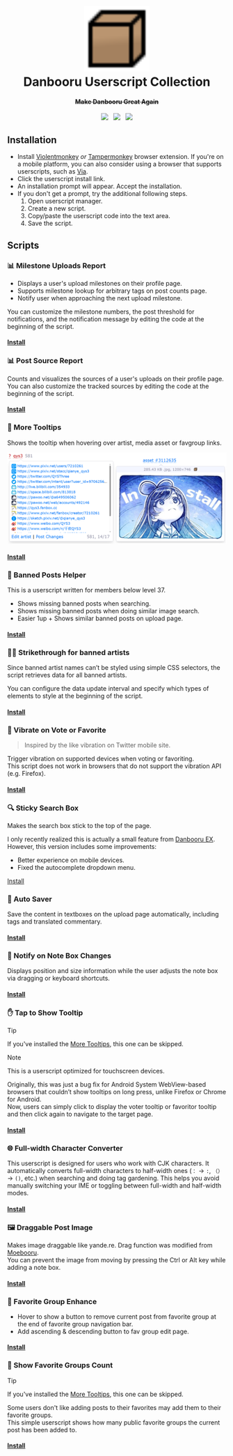 <h1 align="center">
  <img src="danbooru.svg" alt="Logo" width="150"><br/>
  Danbooru Userscript Collection
</h1>

<h4 align="center"><s>Make Danbooru Great Again</s></h4>

<p align="center">
  <img src="https://img.shields.io/badge/script%20count-14-brightgreen?style=flat-square">
  &nbsp;
  <a href="https://danbooru.donmai.us/users/817128"><img src="https://img.shields.io/badge/author-Sibyl-a800aa?style=flat-square"></a>
  &nbsp;
  <img src="https://img.shields.io/github/last-commit/notsibyl/danbooru/main?style=flat-square">
</p>

## Installation

- Install [Violentmonkey](https://violentmonkey.github.io) _or_ [Tampermonkey](https://tampermonkey.net/) browser extension. If you're on a mobile platform, you can also consider using a browser that supports userscripts, such as [Via](https://viayoo.com).
- Click the userscript install link.
- An installation prompt will appear. Accept the installation.
- If you don't get a prompt, try the additional following steps.
  1. Open userscript manager.
  2. Create a new script.
  3. Copy/paste the userscript code into the text area.
  4. Save the script.

## Scripts

### 📊 Milestone Uploads Report

- Displays a user's upload milestones on their profile page.
- Supports milestone lookup for arbitrary tags on post counts page.
- Notify user when approaching the next upload milestone.

You can customize the milestone numbers, the post threshold for notifications, and the notification message by editing the code at the beginning of the script.

#### [Install](/src/milestone-report.user.js?raw=1)

### 📊 Post Source Report

Counts and visualizes the sources of a user's uploads on their profile page.\
You can also customize the tracked sources by editing the code at the beginning of the script.

#### [Install](/src/source-report.user.js?raw=1)

### :speech_balloon: More Tooltips

Shows the tooltip when hovering over artist, media asset or favgroup links.

![More Tooltips](/screenshots/more-tooltips.png)

#### [Install](/src/more-tooltips.user.js?raw=1)

### 🚫 Banned Posts Helper

This is a userscript written for members below level 37.

- Shows missing banned posts when searching.
- Shows missing banned posts when doing similar image search.
- Easier 1up + Shows similar banned posts on upload page.

#### [Install](/src/banned-posts-helper.user.js?raw=1)

### 👩‍🎨 Strikethrough for banned artists

Since banned artist names can’t be styled using simple CSS selectors, the script retrieves data for all banned artists.

You can configure the data update interval and specify which types of elements to style at the beginning of the script.

#### [Install](/src/strikethrough-banned-artists.user.js?raw=1)

### 📳 Vibrate on Vote or Favorite

> Inspired by the like vibration on Twitter mobile site.

Trigger vibration on supported devices when voting or favoriting.\
This script does not work in browsers that do not support the vibration API (e.g. Firefox).

#### [Install](/src/vote-favorite-vibrate.user.js?raw=1)

### 🔍 Sticky Search Box

Makes the search box stick to the top of the page.

I only recently realized this is actually a small feature from [Danbooru EX](https://danbooru.donmai.us/forum_topics/13167). However, this version includes some improvements:

* Better experience on mobile devices.
* Fixed the autocomplete dropdown menu.

[Install](/src/sticky-search-box.user.js?raw=1)

### 💾 Auto Saver

Save the content in textboxes on the upload page automatically, including tags and translated commentary.

#### [Install](/src/auto-saver.user.js?raw=1)

### 📝 Notify on Note Box Changes

Displays position and size information while the user adjusts the note box via dragging or keyboard shortcuts.

#### [Install](/src/note-box-change-notice.user.js?raw=1)

### ✋ Tap to Show Tooltip

> [!TIP]
> If you've installed the [More Tooltips](#speech_balloon-more-tooltips), this one can be skipped.

> [!NOTE]
> This is a userscript optimized for touchscreen devices.

Originally, this was just a bug fix for Android System WebView-based browsers that couldn’t show tooltips on long press, unlike Firefox or Chrome for Android.\
Now, users can simply click to display the voter tooltip or favoritor tooltip and then click again to navigate to the target page.

#### [Install](/src/tap-to-show-tooltip.user.js?raw=1)

### 🌐 Full-width Character Converter

This userscript is designed for users who work with CJK characters. It automatically converts full-width characters to half-width ones (`：` → `:`, `（）` → `()`, etc.) when searching and doing tag gardening. This helps you avoid manually switching your IME or toggling between full-width and half-width modes.

#### [Install](/src/full-width-char-converter.user.js?raw=1)

### 🖼 Draggable Post Image

Makes image draggable like yande.re. Drag function was modified from [Moebooru](https://github.com/moebooru/moebooru/blob/e7bd4e98411f2b14619f1f2aa32901ec05904c39/app/javascript/src/moebooru.coffee#L10).\
You can prevent the image from moving by pressing the Ctrl or Alt key while adding a note box.

#### [Install](/src/draggable-image.user.js?raw=1)

### 💙 Favorite Group Enhance

- Hover to show a button to remove current post from favorite group at the end of favorite group navigation bar.
- Add ascending & descending button to fav group edit page.

#### [Install](/src/favgroup-enhance.user.js?raw=1)

### 💜 Show Favorite Groups Count

> [!TIP]
> If you've installed the [More Tooltips](#speech_balloon-more-tooltips), this one can be skipped.

Some users don't like adding posts to their favorites may add them to their favorite groups.\
This simple userscript shows how many public favorite groups the current post has been added to.

#### [Install](/src/favgroup-count.user.js?raw=1)
